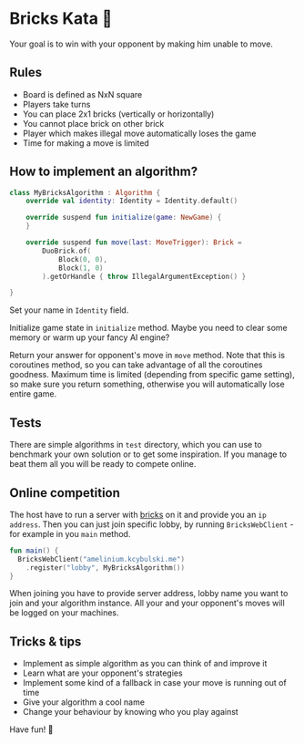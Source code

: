 # Bricks Kata 🧱

Your goal is to win with your opponent by making him unable to move.

## Rules
* Board is defined as NxN square
* Players take turns
* You can place 2x1 bricks (vertically or horizontally)
* You cannot place brick on other brick
* Player which makes illegal move automatically loses the game
* Time for making a move is limited

## How to implement an algorithm?

```kotlin
class MyBricksAlgorithm : Algorithm {
    override val identity: Identity = Identity.default()

    override suspend fun initialize(game: NewGame) {
    }

    override suspend fun move(last: MoveTrigger): Brick =
        DuoBrick.of(
            Block(0, 0),
            Block(1, 0)
        ).getOrHandle { throw IllegalArgumentException() }

}
```

Set your name in `Identity` field.

Initialize game state in `initialize` method. Maybe you need to clear some memory or warm up your fancy AI engine?

Return your answer for opponent's move in `move` method. Note that this is coroutines method, so you can take advantage of all the coroutines goodness. 
Maximum time is limited (depending from specific game setting), so make sure you return something, otherwise you will automatically lose entire game.

## Tests

There are simple algorithms in `test` directory, which you can use to benchmark your own solution or to get some inspiration. 
If you manage to beat them all you will be ready to compete online.

## Online competition

The host have to run a server with [bricks](https://github.com/krzysztofcybulski/bricks) on it and provide you an `ip address`. 
Then you can just join specific lobby, by running `BricksWebClient` - for example in you `main` method.

```kotlin
fun main() {
  BricksWebClient("amelinium.kcybulski.me")
    .register("lobby", MyBricksAlgorithm())
}
```

When joining you have to provide server address, lobby name you want to join and your algorithm instance. All your and your opponent's moves will be logged on your machines. 

## Tricks & tips

* Implement as simple algorithm as you can think of and improve it
* Learn what are your opponent's strategies
* Implement some kind of a fallback in case your move is running out of time
* Give your algorithm a cool name
* Change your behaviour by knowing who you play against

Have fun! 🐻

